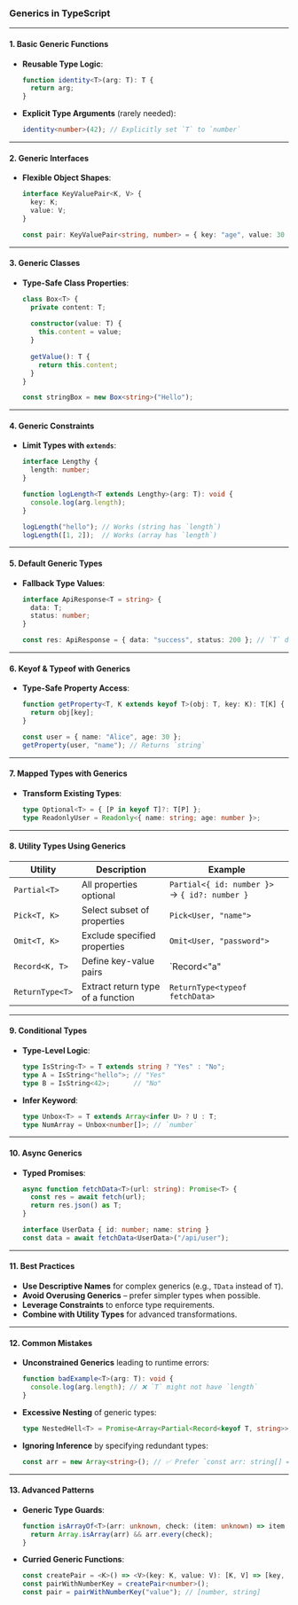 ### **Generics in TypeScript**

---

#### **1. Basic Generic Functions**
- **Reusable Type Logic**:
  ```typescript
  function identity<T>(arg: T): T {
    return arg;
  }
  ```
- **Explicit Type Arguments** (rarely needed):
  ```typescript
  identity<number>(42); // Explicitly set `T` to `number`
  ```

---

#### **2. Generic Interfaces**
- **Flexible Object Shapes**:
  ```typescript
  interface KeyValuePair<K, V> {
    key: K;
    value: V;
  }
  
  const pair: KeyValuePair<string, number> = { key: "age", value: 30 };
  ```

---

#### **3. Generic Classes**
- **Type-Safe Class Properties**:
  ```typescript
  class Box<T> {
    private content: T;
    
    constructor(value: T) {
      this.content = value;
    }
    
    getValue(): T {
      return this.content;
    }
  }
  
  const stringBox = new Box<string>("Hello");
  ```

---

#### **4. Generic Constraints**
- **Limit Types with `extends`**:
  ```typescript
  interface Lengthy {
    length: number;
  }
  
  function logLength<T extends Lengthy>(arg: T): void {
    console.log(arg.length);
  }
  
  logLength("hello"); // Works (string has `length`)
  logLength([1, 2]);  // Works (array has `length`)
  ```

---

#### **5. Default Generic Types**
- **Fallback Type Values**:
  ```typescript
  interface ApiResponse<T = string> {
    data: T;
    status: number;
  }
  
  const res: ApiResponse = { data: "success", status: 200 }; // `T` defaults to `string`
  ```

---

#### **6. Keyof & Typeof with Generics**
- **Type-Safe Property Access**:
  ```typescript
  function getProperty<T, K extends keyof T>(obj: T, key: K): T[K] {
    return obj[key];
  }
  
  const user = { name: "Alice", age: 30 };
  getProperty(user, "name"); // Returns `string`
  ```

---

#### **7. Mapped Types with Generics**
- **Transform Existing Types**:
  ```typescript
  type Optional<T> = { [P in keyof T]?: T[P] };
  type ReadonlyUser = Readonly<{ name: string; age: number }>;
  ```

---

#### **8. Utility Types Using Generics**
| **Utility**       | **Description**                          | **Example**                                  |
|--------------------|------------------------------------------|----------------------------------------------|
| `Partial<T>`       | All properties optional                  | `Partial<{ id: number }>` → `{ id?: number }`|
| `Pick<T, K>`       | Select subset of properties              | `Pick<User, "name">`                         |
| `Omit<T, K>`       | Exclude specified properties             | `Omit<User, "password">`                     |
| `Record<K, T>`     | Define key-value pairs                   | `Record<"a" | "b", number>` → `{ a: number; b: number }` |
| `ReturnType<T>`    | Extract return type of a function        | `ReturnType<typeof fetchData>`               |

---

#### **9. Conditional Types**
- **Type-Level Logic**:
  ```typescript
  type IsString<T> = T extends string ? "Yes" : "No";
  type A = IsString<"hello">; // "Yes"
  type B = IsString<42>;      // "No"
  ```
- **Infer Keyword**:
  ```typescript
  type Unbox<T> = T extends Array<infer U> ? U : T;
  type NumArray = Unbox<number[]>; // `number`
  ```

---

#### **10. Async Generics**
- **Typed Promises**:
  ```typescript
  async function fetchData<T>(url: string): Promise<T> {
    const res = await fetch(url);
    return res.json() as T;
  }
  
  interface UserData { id: number; name: string }
  const data = await fetchData<UserData>("/api/user");
  ```

---

#### **11. Best Practices**
- **Use Descriptive Names** for complex generics (e.g., `TData` instead of `T`).
- **Avoid Overusing Generics** – prefer simpler types when possible.
- **Leverage Constraints** to enforce type requirements.
- **Combine with Utility Types** for advanced transformations.

---

#### **12. Common Mistakes**
- **Unconstrained Generics** leading to runtime errors:
  ```typescript
  function badExample<T>(arg: T): void {
    console.log(arg.length); // ❌ `T` might not have `length`
  }
  ```
- **Excessive Nesting** of generic types:
  ```typescript
  type NestedHell<T> = Promise<Array<Partial<Record<keyof T, string>>>>; // 🚫 Avoid
  ```
- **Ignoring Inference** by specifying redundant types:
  ```typescript
  const arr = new Array<string>(); // ✅ Prefer `const arr: string[] = []`
  ```

---

#### **13. Advanced Patterns**
- **Generic Type Guards**:
  ```typescript
  function isArrayOf<T>(arr: unknown, check: (item: unknown) => item is T): arr is T[] {
    return Array.isArray(arr) && arr.every(check);
  }
  ```
- **Curried Generic Functions**:
  ```typescript
  const createPair = <K>() => <V>(key: K, value: V): [K, V] => [key, value];
  const pairWithNumberKey = createPair<number>();
  const pair = pairWithNumberKey("value"); // [number, string]
  ```